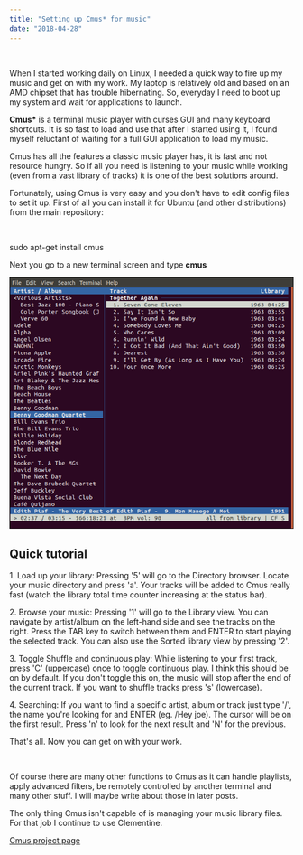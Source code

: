 ```yaml
---
title: "Setting up Cmus* for music"
date: "2018-04-28"
---
```


 

When I started working daily on Linux, I needed a quick way to fire up my music and get on with my work. My laptop is relatively old and based on an AMD chipset that has trouble hibernating. So, everyday I need to boot up my system and wait for applications to launch.

**Cmus\*** is a terminal music player with curses GUI and many keyboard shortcuts. It is so fast to load and use that after I started using it, I found myself reluctant of waiting for a full GUI application to load my music.

Cmus has all the features a classic music player has, it is fast and not resource hungry. So if all you need is listening to your music while working (even from a vast library of tracks) it is one of the best solutions around.

Fortunately, using Cmus is very easy and you don't have to edit config files to set it up. First of all you can install it for Ubuntu (and other distributions) from the main repository:

 

sudo apt-get install cmus

Next you go to a new terminal screen and type **cmus**

![cmus](images/cmus.png)

## Quick tutorial

1\. Load up your library: Pressing '5' will go to the Directory browser. Locate your music directory and press 'a'. Your tracks will be added to Cmus really fast (watch the library total time counter increasing at the status bar).

2\. Browse your music: Pressing '1' will go to the Library view. You can navigate by artist/album on the left-hand side and see the tracks on the right. Press the TAB key to switch between them and ENTER to start playing the selected track. You can also use the Sorted library view by pressing '2'.

3\. Toggle Shuffle and continuous play: While listening to your first track, press 'C' (uppercase) once to toggle continuous play. I think this should be on by default. If you don't toggle this on, the music will stop after the end of the current track. If you want to shuffle tracks press 's' (lowercase).

4\. Searching: If you want to find a specific artist, album or track just type '/', the name you're looking for and ENTER (eg. /Hey joe). The cursor will be on the first result. Press 'n' to look for the next result and 'N' for the previous.

That's all. Now you can get on with your work.

 

Of course there are many other functions to Cmus as it can handle playlists, apply advanced filters, be remotely controlled by another terminal and many other stuff. I will maybe write about those in later posts.

The only thing Cmus isn't capable of is managing your music library files. For that job I continue to use Clementine.

[Cmus project page](https://cmus.github.io/)
